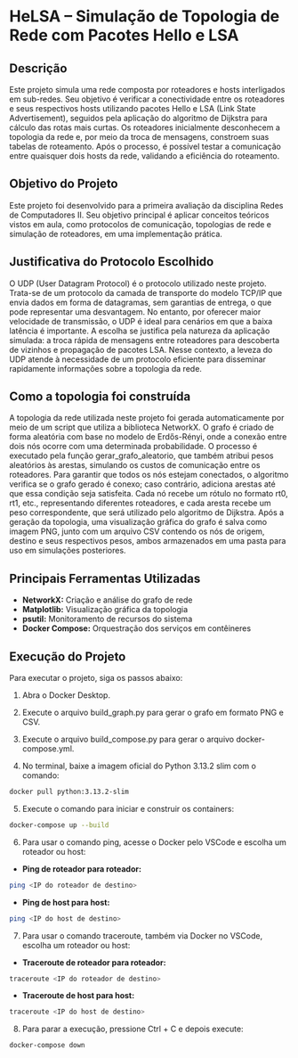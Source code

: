 # HeLSA – Simulação de Topologia de Rede com Pacotes Hello e LSA

## Descrição

Este projeto simula uma rede composta por roteadores e hosts interligados em sub-redes. Seu objetivo é verificar a conectividade entre os roteadores e seus respectivos hosts utilizando pacotes Hello e LSA (Link State Advertisement), seguidos pela aplicação do algoritmo de Dijkstra para cálculo das rotas mais curtas. Os roteadores inicialmente desconhecem a topologia da rede e, por meio da troca de mensagens, constroem suas tabelas de roteamento. Após o processo, é possível testar a comunicação entre quaisquer dois hosts da rede, validando a eficiência do roteamento.

## Objetivo do Projeto

Este projeto foi desenvolvido para a primeira avaliação da disciplina Redes de Computadores II. Seu objetivo principal é aplicar conceitos teóricos vistos em aula, como protocolos de comunicação, topologias de rede e simulação de roteadores, em uma implementação prática. 

## Justificativa do Protocolo Escolhido

O UDP (User Datagram Protocol) é o protocolo utilizado neste projeto. Trata-se de um protocolo da camada de transporte do modelo TCP/IP que envia dados em forma de datagramas, sem garantias de entrega, o que pode representar uma desvantagem. No entanto, por oferecer maior velocidade de transmissão, o UDP é ideal para cenários em que a baixa latência é importante. A escolha se justifica pela natureza da aplicação simulada: a troca rápida de mensagens entre roteadores para descoberta de vizinhos e propagação de pacotes LSA. Nesse contexto, a leveza do UDP atende à necessidade de um protocolo eficiente para disseminar rapidamente informações sobre a topologia da rede.

## Como a topologia foi construída

A topologia da rede utilizada neste projeto foi gerada automaticamente por meio de um script que utiliza a biblioteca NetworkX. O grafo é criado de forma aleatória com base no modelo de Erdős-Rényi, onde a conexão entre dois nós ocorre com uma determinada probabilidade. O processo é executado pela função gerar_grafo_aleatorio, que também atribui pesos aleatórios às arestas, simulando os custos de comunicação entre os roteadores. Para garantir que todos os nós estejam conectados, o algoritmo verifica se o grafo gerado é conexo; caso contrário, adiciona arestas até que essa condição seja satisfeita. Cada nó recebe um rótulo no formato rt0, rt1, etc., representando diferentes roteadores, e cada aresta recebe um peso correspondente, que será utilizado pelo algoritmo de Dijkstra. Após a geração da topologia, uma visualização gráfica do grafo é salva como imagem PNG, junto com um arquivo CSV contendo os nós de origem, destino e seus respectivos pesos, ambos armazenados em uma pasta para uso em simulações posteriores.

## Principais Ferramentas Utilizadas

- **NetworkX:** Criação e análise do grafo de rede
- **Matplotlib:** Visualização gráfica da topologia
- **psutil:** Monitoramento de recursos do sistema
- **Docker Compose:** Orquestração dos serviços em contêineres



## Execução do Projeto

Para executar o projeto, siga os passos abaixo:

1. Abra o Docker Desktop.

2. Execute o arquivo build_graph.py para gerar o grafo em formato PNG e CSV.

3. Execute o arquivo build_compose.py para gerar o arquivo docker-compose.yml.

4. No terminal, baixe a imagem oficial do Python 3.13.2 slim com o comando:

```bash
docker pull python:3.13.2-slim
```

5. Execute o comando para iniciar e construir os containers:
```bash
docker-compose up --build
```


6. Para usar o comando ping, acesse o Docker pelo VSCode e escolha um roteador ou host:
- **Ping de roteador para roteador:**
```bash
ping <IP do roteador de destino>
```
- **Ping de host para host:**
```bash
ping <IP do host de destino>
```


7. Para usar o comando traceroute, também via Docker no VSCode, escolha um roteador ou host:
- **Traceroute de roteador para roteador:**
```bash
traceroute <IP do roteador de destino>
```
- **Traceroute de host para host:**
```bash
traceroute <IP do host de destino>
```


8. Para parar a execução, pressione Ctrl + C e depois execute:
```bash
docker-compose down
```

